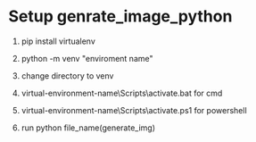 # Setup genrate_image_python

1) pip install virtualenv

2)  python <version> -m venv <virtual-environment-name> "enviroment name"

3) change directory to venv

4) virtual-environment-name\Scripts\activate.bat for cmd

5)  virtual-environment-name\Scripts\activate.ps1 for powershell

6) run python file_name(generate_img)